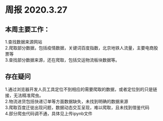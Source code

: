 # 周报 2020.3.27
## 本周主要工作：
1.查找数据来源网站<br>
2.爬取部分数据，包括疫情数据，关键词百度指数，北京地铁人流量，主要电商股票等<br>
3.查找部分数据来源，还在爬取，包括交运物流板块数据等。
## 存在疑问
1.通过浏览器开发人员工具定位不到相应的需要爬取的数据，或者定位到的只是链接，无法精准爬虫。<br>
2.物流进货包括快递订单等方面数据缺失，未找到明确的数据来源<br>
3.爬取百度迁徙出现问题，数据动态交互呈现，难以爬取，且未找到借鉴代码<br>
4.部分爬虫代码调不通，具体见上传ipynb文件<br>